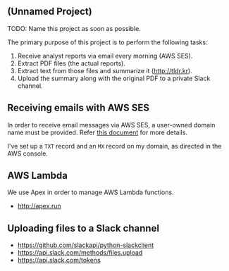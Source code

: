(Unnamed Project)
---
TODO: Name this project as soon as possible.

The primary purpose of this project is to perform the following tasks:

1. Receive analyst reports via email every morning (AWS SES).
1. Extract PDF files (the actual reports).
1. Extract text from those files and summarize it (<http://tldr.kr>).
1. Upload the summary along with the original PDF to a private Slack channel.

Receiving emails with AWS SES
---

In order to receive email messages via AWS SES, a user-owned domain name must
be provided. Refer [this document](http://docs.aws.amazon.com/ses/latest/DeveloperGuide/receiving-email-verification.html)
for more details.

I've set up a `TXT` record and an `MX` record on my domain, as directed in the
AWS console.

AWS Lambda
---
We use Apex in order to manage AWS Lambda functions.

* <http://apex.run>

Uploading files to a Slack channel
---

* <https://github.com/slackapi/python-slackclient>
* <https://api.slack.com/methods/files.upload>
* <https://api.slack.com/tokens>
